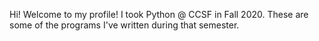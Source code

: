 Hi! Welcome to my profile! I took Python @ CCSF in Fall 2020. These are some of the programs I've written during that semester.
